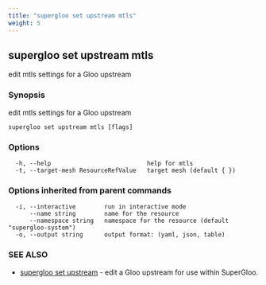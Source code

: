 ```yaml
---
title: "supergloo set upstream mtls"
weight: 5
---
```

## supergloo set upstream mtls

edit mtls settings for a Gloo upstream

### Synopsis

edit mtls settings for a Gloo upstream

```
supergloo set upstream mtls [flags]
```

### Options

```
  -h, --help                           help for mtls
  -t, --target-mesh ResourceRefValue   target mesh (default { })
```

### Options inherited from parent commands

```
  -i, --interactive        run in interactive mode
      --name string        name for the resource
      --namespace string   namespace for the resource (default "supergloo-system")
  -o, --output string      output format: (yaml, json, table)
```

### SEE ALSO

* [supergloo set upstream](../supergloo_set_upstream)	 - edit a Gloo upstream for use within SuperGloo.

